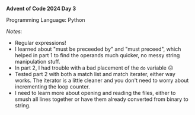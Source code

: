 **Advent of Code 2024 Day 3**

Programming Language: Python

*Notes:*
- Regular expressions! 
- I learned about "must be preceeded by" and "must preceed", which helped in part 1 to find the operands much quicker, no messy string manipulation stuff.
- In part 2, I had trouble with a bad placement of the `do` variable :confounded:
- Tested part 2 with both a match list and match iterater, either way works. The iterator is a little cleaner and you don't need to worry about incrementing the loop counter.
- I need to learn more about opening and reading the files, either to smush all lines together or have them already converted from binary to string.
